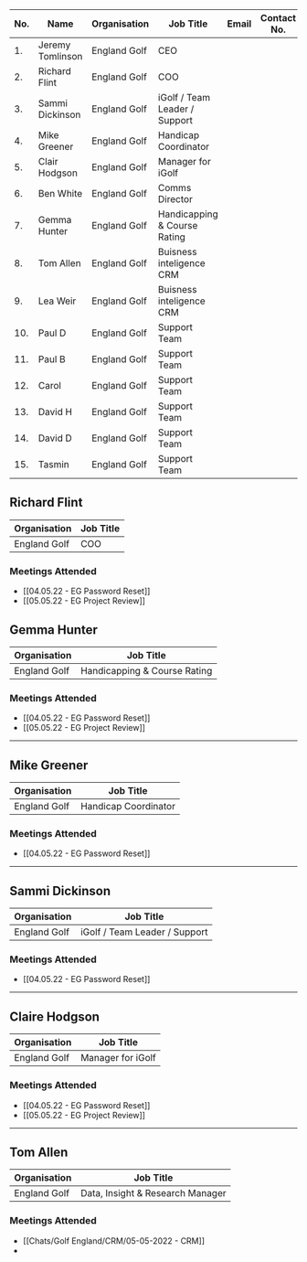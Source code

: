 | No. | Name | Organisation | Job Title  | Email | Contact No. |
| --- | ---- | ------------ | ---------  | ----- | ----------- |
| 1.  | Jeremy Tomlinson | England Golf  |  CEO |
| 2.  | Richard Flint | England Golf  |  COO |
| 3.  | Sammi Dickinson | England Golf  | iGolf / Team Leader / Support |
| 4.  | Mike Greener | England Golf  |  Handicap Coordinator |
| 5.  | Clair Hodgson | England Golf  |  Manager for iGolf |
| 6.  | Ben White  | England Golf  |  Comms Director |
| 7.  | Gemma Hunter | England Golf |  Handicapping & Course Rating |
| 8.  | Tom Allen  | England Golf  |  Buisness inteligence CRM |
| 9.  | Lea Weir  | England Golf  |  Buisness inteligence CRM |
| 10.  |  Paul D| England Golf  | Support Team |
| 11.  |  Paul B | England Golf  | Support Team |
| 12.  |  Carol| England Golf  | Support Team |
| 13.  |  David H| England Golf  | Support Team |
| 14.  |  David D | England Golf  | Support Team |
| 15.  |  Tasmin | England Golf  | Support Team |


## Richard Flint
| Organisation | Job Title |
|---- | ---- |
| England Golf| COO|

### Meetings Attended
- [[04.05.22 - EG Password Reset]]
- [[05.05.22 - EG Project Review]]


## Gemma Hunter 
| Organisation | Job Title |
|---- | ---- |
| England Golf| Handicapping & Course Rating |

### Meetings Attended
- [[04.05.22 - EG Password Reset]]
- [[05.05.22 - EG Project Review]]

---
## Mike Greener
| Organisation | Job Title |
|---- | ---- |
| England Golf| Handicap Coordinator |

### Meetings Attended
- [[04.05.22 - EG Password Reset]]

---
## Sammi Dickinson
| Organisation | Job Title |
|---- | ---- |
| England Golf| iGolf / Team Leader / Support|

### Meetings Attended
- [[04.05.22 - EG Password Reset]]

---
 ## Claire Hodgson
| Organisation | Job Title |
|---- | ---- |
| England Golf| Manager for iGolf |

### Meetings Attended
- [[04.05.22 - EG Password Reset]]
- [[05.05.22 - EG Project Review]]


---
 ## Tom Allen 
| Organisation | Job Title |
|---- | ---- |
| England Golf| Data, Insight & Research Manager |

### Meetings Attended
- [[Chats/Golf England/CRM/05-05-2022 - CRM]]
- 